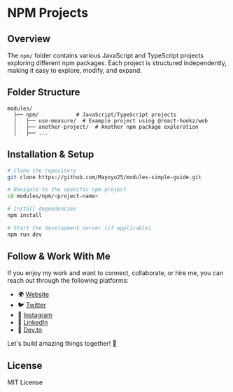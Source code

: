 # NPM Projects

## Overview
The `npm/` folder contains various JavaScript and TypeScript projects exploring different npm packages. Each project is structured independently, making it easy to explore, modify, and expand.

## Folder Structure
```
modules/
  ├── npm/            # JavaScript/TypeScript projects
  │   ├── use-measure/  # Example project using @react-hookz/web
  │   ├── another-project/  # Another npm package exploration
  │   ├── ...
```

## Installation & Setup
```sh
# Clone the repository
git clone https://github.com/Mayoyo25/modules-simple-guide.git

# Navigate to the specific npm project
cd modules/npm/<project-name>

# Install dependencies
npm install

# Start the development server (if applicable)
npm run dev
```

## Follow & Work With Me
If you enjoy my work and want to connect, collaborate, or hire me, you can reach out through the following platforms:

- 🌍 [Website](https://mayoyo.site)
- 🐦 [Twitter](https://twitter.com/FranklinMayoyo)
- 📸 [Instagram](https://instagram.com/FranklinMayoyo)
- 💼 [LinkedIn](https://www.linkedin.com/in/franklin-mayoyo)
- 📝 [Dev.to](https://dev.to/franklinmayoyo)

Let's build amazing things together! 🚀

## License
MIT License


